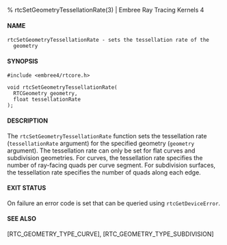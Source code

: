 % rtcSetGeometryTessellationRate(3) | Embree Ray Tracing Kernels 4

#### NAME

    rtcSetGeometryTessellationRate - sets the tessellation rate of the
      geometry

#### SYNOPSIS

    #include <embree4/rtcore.h>

    void rtcSetGeometryTessellationRate(
      RTCGeometry geometry,
      float tessellationRate
    );

#### DESCRIPTION

The `rtcSetGeometryTessellationRate` function sets the tessellation
rate (`tessellationRate` argument) for the specified geometry
(`geometry` argument). The tessellation rate can only be set for flat
curves and subdivision geometries. For curves, the tessellation rate
specifies the number of ray-facing quads per curve segment. For
subdivision surfaces, the tessellation rate specifies the number of
quads along each edge.

#### EXIT STATUS

On failure an error code is set that can be queried using
`rtcGetDeviceError`.

#### SEE ALSO

[RTC_GEOMETRY_TYPE_CURVE], [RTC_GEOMETRY_TYPE_SUBDIVISION]
